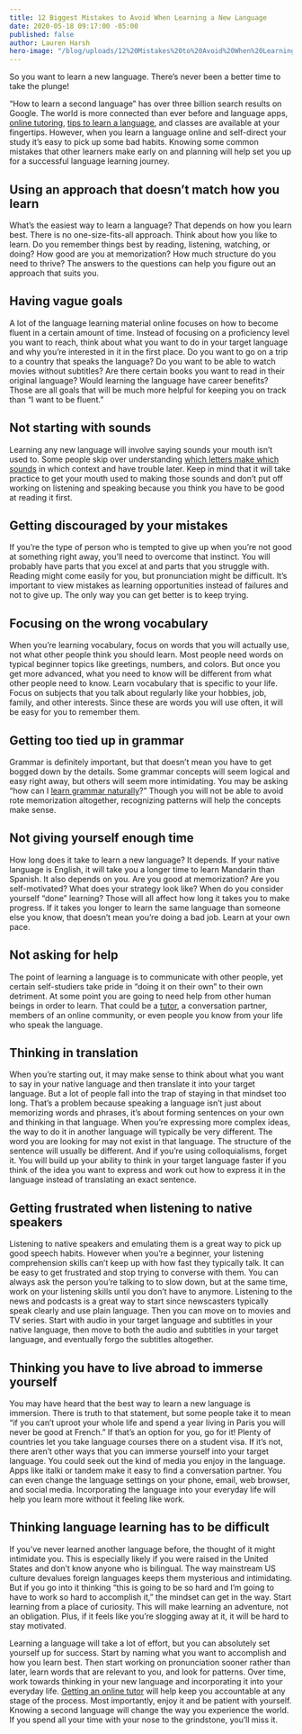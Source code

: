 ```yaml
---
title: 12 Biggest Mistakes to Avoid When Learning a New Language
date: 2020-05-18 09:17:00 -05:00
published: false
author: Lauren Harsh
hero-image: "/blog/uploads/12%20Mistakes%20to%20Avoid%20When%20Learning%20a%20New%20Language.png"
---
```


So you want to learn a new language. There’s never been a better time to take the plunge!

“How to learn a second language” has over three billion search results on Google. The world is more connected than ever before and language apps, [online tutoring](https://www.wyzant.com/blog/online-learning-tool-video/), [tips to learn a language](https://www.wyzant.com/blog/how-to-learn-french/), and classes are available at your fingertips. However, when you learn a language online and self-direct your study it’s easy to pick up some bad habits. Knowing some common mistakes that other learners make early on and planning will help set you up for a successful language learning journey. 

## Using an approach that doesn’t match how you learn 

What’s the easiest way to learn a language? That depends on how you learn best. There is no one-size-fits-all approach. Think about how you like to learn. Do you remember things best by reading, listening, watching, or doing? How good are you at memorization? How much structure do you need to thrive? The answers to the questions can help you figure out an approach that suits you. 

## Having vague goals

A lot of the language learning material online focuses on how to become fluent in a certain amount of time. Instead of focusing on a proficiency level you want to reach, think about what you want to do in your target language and why you’re interested in it in the first place. Do you want to go on a trip to a country that speaks the language? Do you want to be able to watch movies without subtitles? Are there certain books you want to read in their original language? Would learning the language have career benefits? Those are all goals that will be much more helpful for keeping you on track than “I want to be fluent.” 

## Not starting with sounds

Learning any new language will involve saying sounds your mouth isn’t used to. Some people skip over understanding [which letters make which sounds](https://www.wyzant.com/blog/french-pronunciation/) in which context and have trouble later. Keep in mind that it will take practice to get your mouth used to making those sounds and don’t put off working on listening and speaking because you think you have to be good at reading it first. 

## Getting discouraged by your mistakes

If you’re the type of person who is tempted to give up when you’re not good at something right away, you’ll need to overcome that instinct. You will probably have parts that you excel at and parts that you struggle with. Reading might come easily for you, but pronunciation might be difficult. It’s important to view mistakes as learning opportunities instead of failures and not to give up. The only way you can get better is to keep trying. 

## Focusing on the wrong vocabulary

When you’re learning vocabulary, focus on words that you will actually use, not what other people think you should learn. Most people need words on typical beginner topics like greetings, numbers, and colors. But once you get more advanced, what you need to know will be different from what other people need to know. Learn vocabulary that is specific to your life. Focus on subjects that you talk about regularly like your hobbies, job, family, and other interests. Since these are words you will use often, it will be easy for you to remember them. 

## Getting too tied up in grammar

Grammar is definitely important, but that doesn’t mean you have to get bogged down by the details. Some grammar concepts will seem logical and easy right away, but others will seem more intimidating. You may be asking “how can I [learn grammar naturally](https://www.wyzant.com/blog/french-grammar-basics/)?” Though you will not be able to avoid rote memorization altogether, recognizing patterns will help the concepts make sense. 

## Not giving yourself enough time

How long does it take to learn a new language? It depends. If your native language is English, it will take you a longer time to learn Mandarin than Spanish. It also depends on you. Are you good at memorization? Are you self-motivated? What does your strategy look like? When do you consider yourself “done” learning? Those will all affect how long it takes you to make progress. If it takes you longer to learn the same language than someone else you know, that doesn’t mean you’re doing a bad job. Learn at your own pace. 

## Not asking for help

The point of learning a language is to communicate with other people, yet certain self-studiers take pride in “doing it on their own” to their own detriment. At some point you are going to need help from other human beings in order to learn. That could be a [tutor](https://www.wyzant.com/French_tutors.aspx), a conversation partner, members of an online community, or even people you know from your life who speak the language. 

## Thinking in translation 

When you’re starting out, it may make sense to think about what you want to say in your native language and then translate it into your target language. But a lot of people fall into the trap of staying in that mindset too long. That’s a problem because speaking a language isn’t just about memorizing words and phrases, it’s about forming sentences on your own and thinking in that language. When you’re expressing more complex ideas, the way to do it in another language will typically be very different. The word you are looking for may not exist in that language. The structure of the sentence will usually be different. And if you’re using colloquialisms, forget it. You will build up your ability to think in your target language faster if you think of the idea you want to express and work out how to express it in the language instead of translating an exact sentence.  

## Getting frustrated when listening to native speakers

Listening to native speakers and emulating them is a great way to pick up good speech habits. However when you’re a beginner, your listening comprehension skills can’t keep up with how fast they typically talk. It can be easy to get frustrated and stop trying to converse with them. You can always ask the person you’re talking to to slow down, but at the same time, work on your listening skills until you don’t have to anymore. Listening to the news and podcasts is a great way to start since newscasters typically speak clearly and use plain language. Then you can move on to movies and TV series. Start with audio in your target language and subtitles in your native language, then move to both the audio and subtitles in your target language, and eventually forgo the subtitles altogether. 

## Thinking you have to live abroad to immerse yourself

You may have heard that the best way to learn a new language is immersion. There is truth to that statement, but some people take it to mean “if you can’t uproot your whole life and spend a year living in Paris you will never be good at French.” If that’s an option for you, go for it! Plenty of countries let you take language courses there on a student visa. If it’s not, there aren’t other ways that you can immerse yourself into your target language. You could seek out the kind of media you enjoy in the language. Apps like italki or tandem make it easy to find a conversation partner. You can even change the language settings on your phone, email, web browser, and social media. Incorporating the language into your everyday life will help you learn more without it feeling like work. 

## Thinking language learning has to be difficult

If you’ve never learned another language before, the thought of it might intimidate you. This is especially likely if you were raised in the United States and don’t know anyone who is bilingual. The way mainstream US culture devalues foreign languages keeps them mysterious and intimidating. But if you go into it thinking “this is going to be so hard and I’m going to have to work so hard to accomplish it,” the mindset can get in the way. Start learning from a place of curiosity. This will make learning an adventure, not an obligation. Plus, if it feels like you’re slogging away at it, it will be hard to stay motivated. 

Learning a language will take a lot of effort, but you can absolutely set yourself up for success. Start by naming what you want to accomplish and how you learn best. Then start working on pronunciation sooner rather than later, learn words that are relevant to you, and look for patterns. Over time, work towards thinking in your new language and incorporating it into your everyday life. [Getting an online tutor](https://www.wyzant.com/Spanish_tutors.aspx) will help keep you accountable at any stage of the process. Most importantly, enjoy it and be patient with yourself. Knowing a second language will change the way you experience the world. If you spend all your time with your nose to the grindstone, you’ll miss it.


